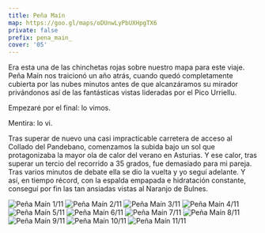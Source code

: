 ```yaml
---
title: Peña Maín
map: https://goo.gl/maps/oDUnwLyPbUXHpgTX6
private: false
prefix: pena_main_
cover: '05'
---
```

Era esta una de las chinchetas rojas sobre nuestro mapa para este viaje. Peña Maín nos traicionó un año atrás, cuando quedó completamente cubierta por las nubes minutos antes de que alcanzáramos su mirador privándonos así de las fantásticas vistas lideradas por el Pico Urriellu.

Empezaré por el final: lo vimos.

Mentira: lo vi.

Tras superar de nuevo una casi impracticable carretera de acceso al Collado del Pandebano, comenzamos la subida bajo un sol que protagonizaba la mayor ola de calor del verano en Asturias. Y ese calor, tras superar un tercio del recorrido a 35 grados, fue demasiado para mi pareja. Tras varios minutos de debate ella se dio la vuelta y yo seguí adelante. Y así, en tiempo récord, con la espalda empapada e hidratación constante, conseguí por fin las tan ansiadas vistas al Naranjo de Bulnes.

![Peña Maín 1/11](01)
![Peña Maín 2/11](02)
![Peña Maín 3/11](03)
![Peña Maín 4/11](04)
![Peña Maín 5/11](05)
![Peña Maín 6/11](06)
![Peña Maín 7/11](07)
![Peña Maín 8/11](08)
![Peña Maín 9/11](09)
![Peña Maín 10/11](10)
![Peña Maín 11/11](11)